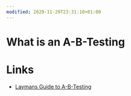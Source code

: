 ```yaml
---
modified: 2020-11-29T23:31:10+01:00
---
```


# What is an A-B-Testing

# Links
- [Laymans Guide to A-B-Testing](https://algobeans.com/2017/07/19/laymans-guide-to-ab-testing/)